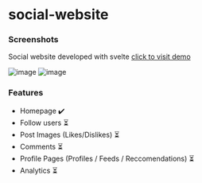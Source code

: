 # social-website

### Screenshots
Social website developed with svelte [click to visit demo](https://social-website-frontend.vercel.app/)

![image](https://user-images.githubusercontent.com/81270095/143505243-1de3730f-40e0-4e31-91fb-ef35e424563e.png)
![image](https://user-images.githubusercontent.com/81270095/143666764-c2295a44-dcdb-403b-a4f1-15e98ff5df2a.png)

### Features
- Homepage ✔️
- Follow users ⏳
- Post Images (Likes/Dislikes) ⏳
- Comments ⏳
- Profile Pages (Profiles / Feeds / Reccomendations) ⏳
- Analytics ⏳
